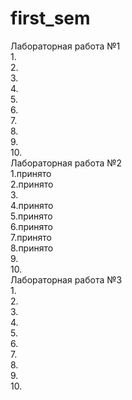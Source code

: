 # first_sem
Лабораторная работа №1  
1.  
2.  
3.  
4.  
5.  
6.  
7.  
8.  
9.  
10.  
Лабораторная работа №2  
1.принято  
2.принято  
3.  
4.принято  
5.принято  
6.принято  
7.принято  
8.принято  
9.  
10.  
Лабораторная работа №3  
1.  
2.  
3.  
4.  
5.  
6.  
7.  
8.  
9.  
10.  
